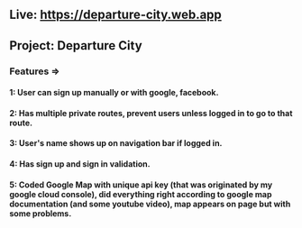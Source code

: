 ## Live: https://departure-city.web.app

## Project: Departure City

### Features =>

#### 1: User can sign up manually or with google, facebook.

#### 2: Has multiple private routes, prevent users unless logged in to go to that route.

#### 3: User's name shows up on navigation bar if logged in.

#### 4: Has sign up and sign in validation.

#### 5: Coded Google Map with unique api key (that was originated by my google cloud console), did everything right according to google map documentation (and some youtube video), map appears on page but with some problems.
